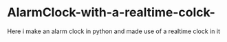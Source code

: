 # AlarmClock-with-a-realtime-colck-
Here i make an alarm clock in python and made use of a realtime clock in it
